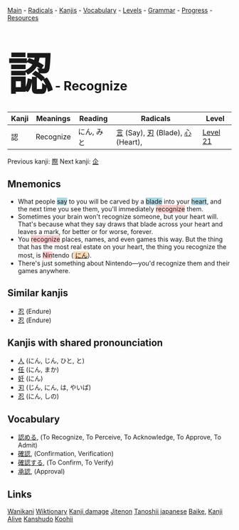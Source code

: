 <style> bigfont {font-size: 100px}</style>
[Main](../README.md) -
[Radicals](../radicals.md) -
[Kanjis](../kanjis.md) -
[Vocabulary](../vocabulary.md) -
[Levels](../levels.md) -
[Grammar](../grammar.md) - 
[Progress](../progress.md) -
[Resources](../resources.md)
# <bigfont> 認</bigfont> - Recognize 

| Kanji | Meanings | Reading | Radicals | Level |
| --- | --- | --- | --- | --- |
| 認 | Recognize | にん, みと | [言](../radicals/言.md) (Say), [刃](../radicals/刃.md) (Blade), [心](../radicals/心.md) (Heart),  | [Level 21](../levels/wk_level21.md) |

Previous kanji: [際](際.md) Next kanji: [企](企.md) 

## Mnemonics
 * What people <span style="background-color:#ADD8E6"> say</span> to you will be carved by a <span style="background-color:#ADD8E6"> blade</span> into your <span style="background-color:#ADD8E6"> heart</span>, and the next time you see them, you'll immediately <span style="background-color:#ffcccb"> recognize</span> them.
* Sometimes your brain won't recognize someone, but your heart will. That's because what they say draws that blade across your heart and leaves a mark, for better or for worse, forever.
* You <span style="background-color:#ffcccb"> recognize</span> places, names, and even games this way. But the thing that has the most real estate on your heart, the thing you recognize the most, is <span style="background-color:#ffcccb"> Nin</span>tendo (<span style="background-color:#fed8b1"> [にん](https://jisho.org/search/にん)</span>).
* There's just something about Nintendo—you'd recognize them and their games anywhere.


## Similar kanjis
 * [忍](忍.md) (Endure)
* [忍](忍.md) (Endure)



## Kanjis with shared pronounciation
 * [人](人.md) (にん, じん, ひと, と)
* [任](任.md) (にん, まか)
* [妊](妊.md) (にん)
* [刃](刃.md) (じん, にん, は, やいば)
* [忍](忍.md) (にん, しの)



## Vocabulary
 * [認める](../vocabulary/認.md), (To Recognize, To Perceive, To Acknowledge, To Approve, To Admit)
* [確認](../vocabulary/認.md), (Confirmation, Verification)
* [確認する](../vocabulary/認.md), (To Confirm, To Verify)
* [承認](../vocabulary/認.md), (Approval)




## Links 


[Wanikani](https://www.wanikani.com/kanji/認)
[Wiktionary](https://en.wiktionary.org/wiki/認)
[Kanji damage](http://www.kanjidamage.com/kanji/search?utf8=✓&q=認)
[Jitenon](https://jitenon.com/kanji/認)
[Tanoshii japanese](https://www.tanoshiijapanese.com/dictionary/kanji.cfm?k=認)
[Baike](https://baike.baidu.com/item/認),
[Kanji Alive](https://app.kanjialive.com/認)
[Kanshudo](https://www.kanshudo.com/searchmn?q=認)
[Koohii](https://kanji.koohii.com/study/kanji/認)

